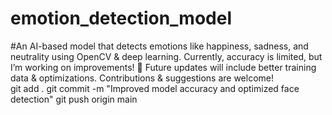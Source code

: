 # emotion_detection_model
#An AI-based model that detects emotions like happiness, sadness, and neutrality using OpenCV &amp; deep learning. Currently, accuracy is limited, but I’m working on improvements! 🚀 Future updates will include better training data &amp; optimizations. Contributions &amp; suggestions are welcome!  
git add .
git commit -m "Improved model accuracy and optimized face detection"
git push origin main
